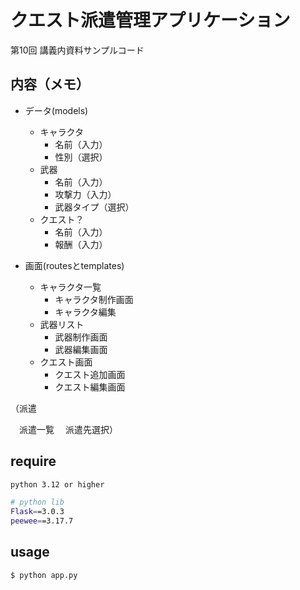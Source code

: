 # クエスト派遣管理アプリケーション
第10回 講義内資料サンプルコード

## 内容（メモ）
- データ(models)
  - キャラクタ
    - 名前（入力）
    - 性別（選択）
  - 武器
    - 名前（入力）
    - 攻撃力（入力）
    - 武器タイプ（選択）
  - クエスト？
    - 名前（入力）
    - 報酬（入力）

- 画面(routesとtemplates) 
  - キャラクタ一覧 
    - キャラクタ制作画面
    - キャラクタ編集
  - 武器リスト
    - 武器制作画面
    - 武器編集画面
  - クエスト画面
    - クエスト追加画面
    - クエスト編集画面

（派遣

　派遣一覧
　派遣先選択）

## require

```bash
python 3.12 or higher

# python lib
Flask==3.0.3
peewee==3.17.7
```

## usage

```bash
$ python app.py
```
